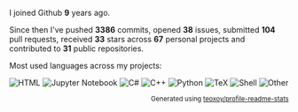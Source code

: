 I joined Github **9** years ago.

Since then I've pushed **3386** commits, opened **38** issues, submitted **104** pull requests, received **33** stars across **67** personal projects and contributed to **31** public repositories.

Most used languages across my projects:

![HTML](https://img.shields.io/static/v1?style=flat-square&label=%E2%A0%80&color=555&labelColor=%23e34c26&message=HTML%EF%B8%B152.4%25)
![Jupyter Notebook](https://img.shields.io/static/v1?style=flat-square&label=%E2%A0%80&color=555&labelColor=%23DA5B0B&message=Jupyter%20Notebook%EF%B8%B138.9%25)
![C#](https://img.shields.io/static/v1?style=flat-square&label=%E2%A0%80&color=555&labelColor=%23178600&message=C%23%EF%B8%B12.5%25)
![C++](https://img.shields.io/static/v1?style=flat-square&label=%E2%A0%80&color=555&labelColor=%23f34b7d&message=C%2B%2B%EF%B8%B12.2%25)
![Python](https://img.shields.io/static/v1?style=flat-square&label=%E2%A0%80&color=555&labelColor=%233572A5&message=Python%EF%B8%B11.6%25)
![TeX](https://img.shields.io/static/v1?style=flat-square&label=%E2%A0%80&color=555&labelColor=%233D6117&message=TeX%EF%B8%B11.3%25)
![Shell](https://img.shields.io/static/v1?style=flat-square&label=%E2%A0%80&color=555&labelColor=%2389e051&message=Shell%EF%B8%B10.2%25)
![Other](https://img.shields.io/static/v1?style=flat-square&label=%E2%A0%80&color=555&labelColor=%23ededed&message=Other%EF%B8%B10.5%25)

<p align="right"><sub>Generated using <a href="https://github.com/marketplace/actions/profile-readme-stats">teoxoy/profile-readme-stats</a></sub></p>
